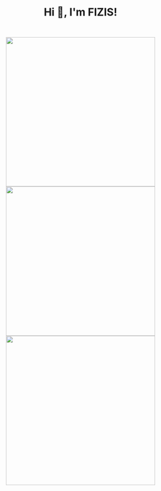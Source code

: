 <h1 align="center">Hi 👋, I'm FIZIS!</h1>
<br>

<p align = "center">
  <img src = "https://github-readme-stats.vercel.app/api?username=FIZIS-net&show_icons=true&theme=dark" width = 400>
  <img src = "https://github-readme-streak-stats.herokuapp.com/?user=FIZIS-net&theme=dark&hide_border=true" width = 400>
  <img src = "https://github-readme-stats.vercel.app/api/top-langs/?username=FIZIS-net&layout=compact&theme=dark" width = 400>
</p>

